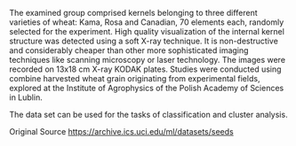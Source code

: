 The examined group comprised kernels belonging to three different varieties of wheat: Kama, Rosa and Canadian, 70 elements each, randomly selected for 
the experiment. High quality visualization of the internal kernel structure was detected using a soft X-ray technique. It is non-destructive and considerably cheaper than other more sophisticated imaging techniques like scanning microscopy or laser technology. The images were recorded on 13x18 cm X-ray KODAK plates. Studies were conducted using combine harvested wheat grain originating from experimental fields, explored at the Institute of Agrophysics of the Polish Academy of Sciences in Lublin. 

The data set can be used for the tasks of classification and cluster analysis.

Original Source https://archive.ics.uci.edu/ml/datasets/seeds